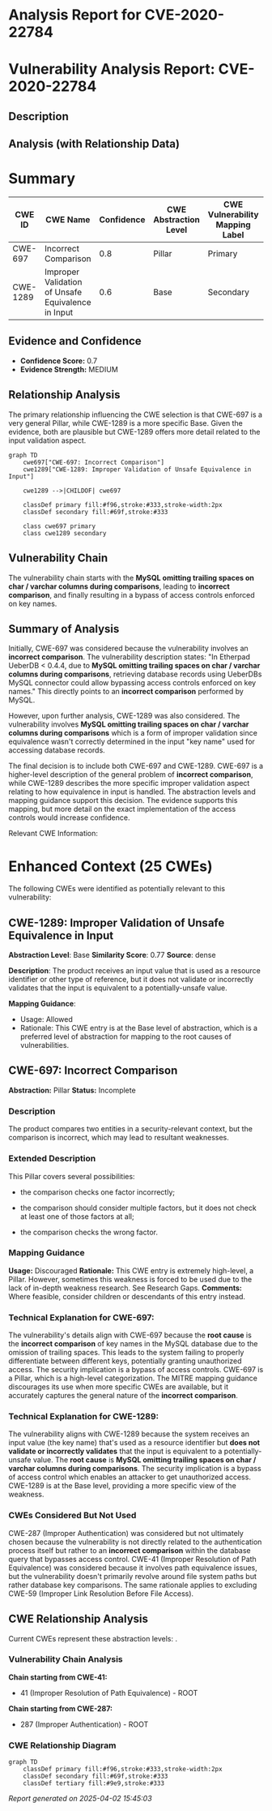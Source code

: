 # Analysis Report for CVE-2020-22784

# Vulnerability Analysis Report: CVE-2020-22784

## Description



## Analysis (with Relationship Data)

# Summary
| CWE ID | CWE Name | Confidence | CWE Abstraction Level | CWE Vulnerability Mapping Label | CWE-Vulnerability Mapping Notes |
|---|---|---|---|---|---|
| CWE-697 | Incorrect Comparison | 0.8 | Pillar | Primary | Discouraged |
| CWE-1289 | Improper Validation of Unsafe Equivalence in Input | 0.6 | Base | Secondary | Allowed |

## Evidence and Confidence

*   **Confidence Score:** 0.7
*   **Evidence Strength:** MEDIUM

## Relationship Analysis
The primary relationship influencing the CWE selection is that CWE-697 is a very general Pillar, while CWE-1289 is a more specific Base. Given the evidence, both are plausible but CWE-1289 offers more detail related to the input validation aspect.

```mermaid
graph TD
    cwe697["CWE-697: Incorrect Comparison"]
    cwe1289["CWE-1289: Improper Validation of Unsafe Equivalence in Input"]
    
    cwe1289 -->|CHILDOF| cwe697
    
    classDef primary fill:#f96,stroke:#333,stroke-width:2px
    classDef secondary fill:#69f,stroke:#333
    
    class cwe697 primary
    class cwe1289 secondary
```

## Vulnerability Chain
The vulnerability chain starts with the **MySQL omitting trailing spaces on char / varchar columns during comparisons**, leading to **incorrect comparison**, and finally resulting in a bypass of access controls enforced on key names.

## Summary of Analysis
Initially, CWE-697 was considered because the vulnerability involves an **incorrect comparison**. The vulnerability description states: "In Etherpad UeberDB < 0.4.4, due to **MySQL omitting trailing spaces on char / varchar columns during comparisons**, retrieving database records using UeberDBs MySQL connector could allow bypassing access controls enforced on key names." This directly points to an **incorrect comparison** performed by MySQL.

However, upon further analysis, CWE-1289 was also considered. The vulnerability involves **MySQL omitting trailing spaces on char / varchar columns during comparisons** which is a form of improper validation since equivalence wasn't correctly determined in the input "key name" used for accessing database records.

The final decision is to include both CWE-697 and CWE-1289. CWE-697 is a higher-level description of the general problem of **incorrect comparison**, while CWE-1289 describes the more specific improper validation aspect relating to how equivalence in input is handled. The abstraction levels and mapping guidance support this decision. The evidence supports this mapping, but more detail on the exact implementation of the access controls would increase confidence.

Relevant CWE Information:

# Enhanced Context (25 CWEs)
The following CWEs were identified as potentially relevant to this vulnerability:

## CWE-1289: Improper Validation of Unsafe Equivalence in Input
**Abstraction Level**: Base
**Similarity Score**: 0.77
**Source**: dense

**Description**:
The product receives an input value that is used as a resource identifier or other type of reference, but it does not validate or incorrectly validates that the input is equivalent to a potentially-unsafe value.

**Mapping Guidance**:
- Usage: Allowed
- Rationale: This CWE entry is at the Base level of abstraction, which is a preferred level of abstraction for mapping to the root causes of vulnerabilities.

## CWE-697: Incorrect Comparison
**Abstraction:** Pillar
**Status:** Incomplete

### Description
The product compares two entities in a security-relevant context, but the comparison is incorrect, which may lead to resultant weaknesses.

### Extended Description


This Pillar covers several possibilities:


  - the comparison checks one factor incorrectly;

  - the comparison should consider multiple factors, but it does not check at least one of those factors at all;

  - the comparison checks the wrong factor.

### Mapping Guidance
**Usage:** Discouraged
**Rationale:** This CWE entry is extremely high-level, a Pillar. However, sometimes this weakness is forced to be used due to the lack of in-depth weakness research. See Research Gaps.
**Comments:** Where feasible, consider children or descendants of this entry instead.

### Technical Explanation for CWE-697:
The vulnerability's details align with CWE-697 because the **root cause** is the **incorrect comparison** of key names in the MySQL database due to the omission of trailing spaces. This leads to the system failing to properly differentiate between different keys, potentially granting unauthorized access. The security implication is a bypass of access controls. CWE-697 is a Pillar, which is a high-level categorization. The MITRE mapping guidance discourages its use when more specific CWEs are available, but it accurately captures the general nature of the **incorrect comparison**.

### Technical Explanation for CWE-1289:
The vulnerability aligns with CWE-1289 because the system receives an input value (the key name) that's used as a resource identifier but **does not validate or incorrectly validates** that the input is equivalent to a potentially-unsafe value. The **root cause** is **MySQL omitting trailing spaces on char / varchar columns during comparisons**. The security implication is a bypass of access control which enables an attacker to get unauthorized access. CWE-1289 is at the Base level, providing a more specific view of the weakness.

### CWEs Considered But Not Used
CWE-287 (Improper Authentication) was considered but not ultimately chosen because the vulnerability is not directly related to the authentication process itself but rather to an **incorrect comparison** within the database query that bypasses access control. CWE-41 (Improper Resolution of Path Equivalence) was considered because it involves path equivalence issues, but the vulnerability doesn't primarily revolve around file system paths but rather database key comparisons. The same rationale applies to excluding CWE-59 (Improper Link Resolution Before File Access).


## CWE Relationship Analysis

Current CWEs represent these abstraction levels: .


### Vulnerability Chain Analysis

**Chain starting from CWE-41:**
- 41 (Improper Resolution of Path Equivalence) - ROOT


**Chain starting from CWE-287:**
- 287 (Improper Authentication) - ROOT



### CWE Relationship Diagram

```mermaid
graph TD
    classDef primary fill:#f96,stroke:#333,stroke-width:2px
    classDef secondary fill:#69f,stroke:#333
    classDef tertiary fill:#9e9,stroke:#333
```



*Report generated on 2025-04-02 15:45:03*
